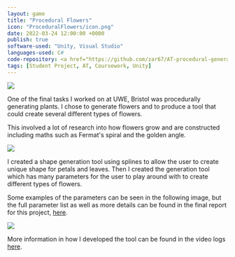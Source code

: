 ```yaml
---
layout: game
title: "Procedural Flowers"
icon: "ProceduralFlowers/icon.png"
date: 2022-03-24 12:00:00 +0000
publish: true
software-used: "Unity, Visual Studio"
languages-used: C#
code-repository: <a href="https://github.com/zar67/AT-procedural-generation" target="_blank">GitHub</a>
tags: [Student Project, AT, Coursework, Unity]
---
```


<img src="{{ site.baseurl }}/assets/ProceduralFlowers/flower-field.png"/>

One of the final tasks I worked on at UWE, Bristol was procedurally generating plants. I chose to generate flowers and to produce a tool that could create several different types of flowers. 

This involved a lot of research into how flowers grow and are constructed including maths such as Fermat's spiral and the golden angle. 

<img src="{{ site.baseurl }}/assets/ProceduralFlowers/flower-types.png"/>

I created a shape generation tool using splines to allow the user to create unique shape for petals and leaves. Then I created the generation tool which has many parameters for the user to play around with to create different types of flowers.

Some examples of the parameters can be seen in the following image, but the full parameter list as well as more details can be found in the final report for this project, <a href="{{site.baseurl}}/assets/ProceduralFlowers/ProceduralFlowers-Report.pdf" target="_blank">here</a>.

<img src="{{ site.baseurl }}/assets/ProceduralFlowers/parameters-example.png"/>

More information in how I developed the tool can be found in the video logs <a href="https://youtube.com/playlist?list=PLFrr5q99QVCgQ9nvAoHRC83NKl4EfjXSu" target="_blank">here</a>.